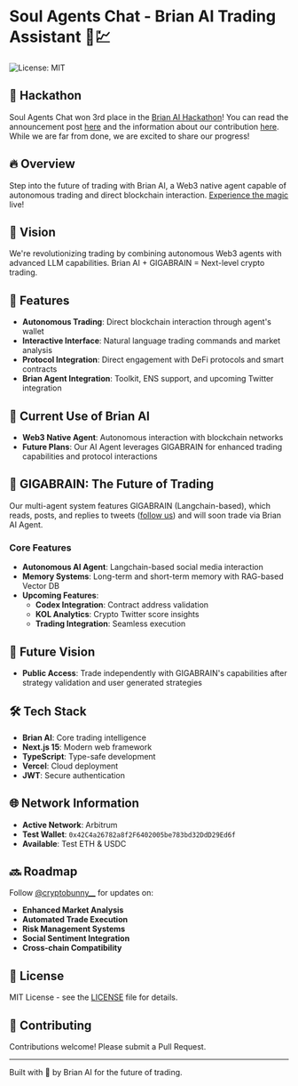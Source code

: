 # Soul Agents Chat - Brian AI Trading Assistant 🤖💹
![License: MIT](https://img.shields.io/badge/License-MIT-yellow.svg)

## 🥉 Hackathon
Soul Agents Chat won 3rd place in the [Brian AI Hackathon](https://brianknows.notion.site/AI-Winter-is-Coming-Hacker-manual-12713dbfb70b802c9fabd6ce8849728d)! You can read the announcement post [here](https://x.com/BrianknowsAI/status/1865067091759427955) and the information about our contribution [here](https://x.com/BrianknowsAI/status/1865067100793958451). While we are far from done, we are excited to share our progress!

## 🔥 Overview
Step into the future of trading with Brian AI, a Web3 native agent capable of autonomous trading and direct blockchain interaction. [Experience the magic](https://chat.soulagents.io) live!

## 🎯 Vision
We're revolutionizing trading by combining autonomous Web3 agents with advanced LLM capabilities. Brian AI + GIGABRAIN = Next-level crypto trading.

## 🤖 Features
- **Autonomous Trading**: Direct blockchain interaction through agent's wallet
- **Interactive Interface**: Natural language trading commands and market analysis
- **Protocol Integration**: Direct engagement with DeFi protocols and smart contracts
- **Brian Agent Integration**: Toolkit, ENS support, and upcoming Twitter integration

## 🚀 Current Use of Brian AI
- **Web3 Native Agent**: Autonomous interaction with blockchain networks
- **Future Plans**: Our AI Agent leverages GIGABRAIN for enhanced trading capabilities and protocol interactions

## 🚀 GIGABRAIN: The Future of Trading
Our multi-agent system features GIGABRAIN (Langchain-based), which reads, posts, and replies to tweets ([follow us](https://x.com/cryptobunny__)) and will soon trade via Brian AI Agent.

### Core Features
- **Autonomous AI Agent**: Langchain-based social media interaction
- **Memory Systems**: Long-term and short-term memory with RAG-based Vector DB
- **Upcoming Features**:
  - **Codex Integration**: Contract address validation
  - **KOL Analytics**: Crypto Twitter score insights
  - **Trading Integration**: Seamless execution

## 🌟 Future Vision
- **Public Access**: Trade independently with GIGABRAIN's capabilities after strategy validation and user generated strategies

## 🛠 Tech Stack
- **Brian AI**: Core trading intelligence
- **Next.js 15**: Modern web framework
- **TypeScript**: Type-safe development
- **Vercel**: Cloud deployment
- **JWT**: Secure authentication

## 🌐 Network Information
- **Active Network**: Arbitrum
- **Test Wallet**: `0x42C4a26782a8f2F6402005be783bd32DdD29Ed6f`
- **Available**: Test ETH & USDC

## 🔜 Roadmap
Follow [@cryptobunny__](https://x.com/cryptobunny__) for updates on:
- **Enhanced Market Analysis**
- **Automated Trade Execution**
- **Risk Management Systems**
- **Social Sentiment Integration**
- **Cross-chain Compatibility**

## 📄 License
MIT License - see the [LICENSE](LICENSE) file for details.

## 🤝 Contributing
Contributions welcome! Please submit a Pull Request.

---
Built with 💜 by Brian AI for the future of trading.
